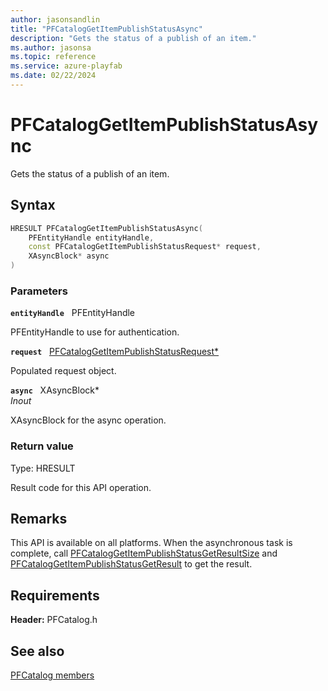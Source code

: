 ```yaml
---
author: jasonsandlin
title: "PFCatalogGetItemPublishStatusAsync"
description: "Gets the status of a publish of an item."
ms.author: jasonsa
ms.topic: reference
ms.service: azure-playfab
ms.date: 02/22/2024
---
```


# PFCatalogGetItemPublishStatusAsync  

Gets the status of a publish of an item.  

## Syntax  
  
```cpp
HRESULT PFCatalogGetItemPublishStatusAsync(  
    PFEntityHandle entityHandle,  
    const PFCatalogGetItemPublishStatusRequest* request,  
    XAsyncBlock* async  
)  
```  
  
### Parameters  
  
**`entityHandle`** &nbsp; PFEntityHandle  
  
PFEntityHandle to use for authentication.  
  
**`request`** &nbsp; [PFCatalogGetItemPublishStatusRequest*](../../pfcatalogtypes/structs/pfcataloggetitempublishstatusrequest.md)  
  
Populated request object.  
  
**`async`** &nbsp; XAsyncBlock*  
*_Inout_*  
  
XAsyncBlock for the async operation.  
  
  
### Return value
Type: HRESULT
  
Result code for this API operation.
  
## Remarks  
  
This API is available on all platforms. When the asynchronous task is complete, call [PFCatalogGetItemPublishStatusGetResultSize](pfcataloggetitempublishstatusgetresultsize.md) and [PFCatalogGetItemPublishStatusGetResult](pfcataloggetitempublishstatusgetresult.md) to get the result.
  
## Requirements  
  
**Header:** PFCatalog.h
  
## See also  
[PFCatalog members](../pfcatalog_members.md)  

  
  

